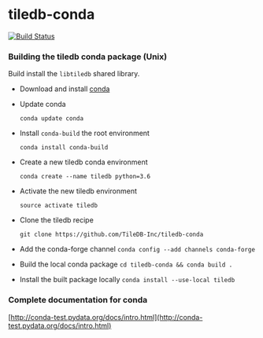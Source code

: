 # tiledb-conda

[![Build Status](https://travis-ci.com/TileDB-Inc/tiledb-conda.svg?token=8cqpFewn7tk2JbU99Cmn&branch=master)](https://travis-ci.com/TileDB-Inc/tiledb-conda)

### Building the tiledb conda package (Unix)

Build install the `libtiledb` shared library.

* Download and install [conda](https://conda.io/docs/install/quick.html)

* Update conda

  `conda update conda`

* Install `conda-build` the root environment

  `conda install conda-build`

* Create a new tiledb conda environment

  `conda create --name tiledb python=3.6`

* Activate the new tiledb environment

  `source activate tiledb`

* Clone the tiledb recipe

  `git clone https://github.com/TileDB-Inc/tiledb-conda`

* Add the conda-forge channel
  `conda config --add channels conda-forge`

* Build the local conda package
  `cd tiledb-conda && conda build .`

* Install the built package locally
  `conda install --use-local tiledb`

### Complete documentation for conda
[http://conda-test.pydata.org/docs/intro.html](http://conda-test.pydata.org/docs/intro.html)
